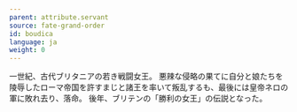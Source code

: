 ```yaml
---
parent: attribute.servant
source: fate-grand-order
id: boudica
language: ja
weight: 0
---
```


一世紀、古代ブリタニアの若き戦闘女王。
悪辣な侵略の果てに自分と娘たちを陵辱したローマ帝国を許すまじと諸王を率いて叛乱するも、最後には皇帝ネロの軍に敗れ去り、落命。
後年、ブリテンの「勝利の女王」の伝説となった。
